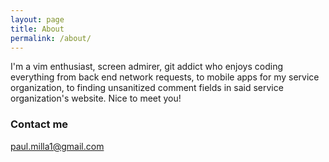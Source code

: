 ```yaml
---
layout: page
title: About
permalink: /about/
---
```


I'm a vim enthusiast, screen admirer, git addict who enjoys coding everything from back end network requests, to mobile apps for my service organization, to finding unsanitized comment fields in said service organization's website. Nice to meet you!

### Contact me

[paul.milla1@gmail.com](mailto:paul.milla1@gmail.com)
